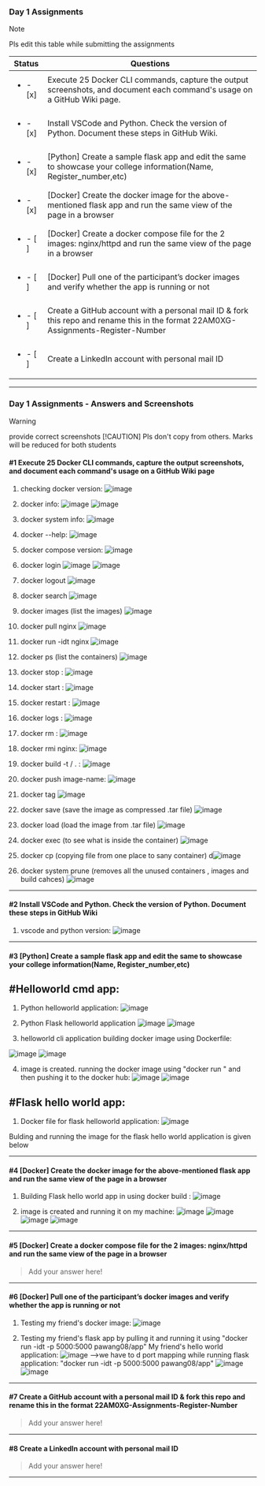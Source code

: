 ### Day 1 Assignments

> [!NOTE]
> Pls edit this table while submitting the assignments

| Status         | Questions     | 
|----------------|---------------|
| <ul><li>- [x] </li></ul> | Execute 25 Docker CLI commands, capture the output screenshots, and document each command's usage on a GitHub Wiki page. |
| <ul><li>- [x] </li></ul> | Install VSCode and Python. Check the version of Python. Document these steps in GitHub Wiki. |
| <ul><li>- [x] </li></ul> | [Python] Create a sample flask app and edit the same to showcase your college information(Name, Register_number,etc) |
| <ul><li>- [x] </li></ul> | [Docker] Create the docker image for the above-mentioned flask app and run the same view of the page in a browser |
| <ul><li>- [ ] </li></ul> | [Docker] Create a docker compose file for the 2 images: nginx/httpd and run the same view of the page in a browser |
| <ul><li>- [ ] </li></ul> | [Docker] Pull one of the participant’s docker images and verify whether the app is running or not  |
| <ul><li>- [ ] </li></ul> | Create a GitHub account with a personal mail ID & fork this repo and rename this in the format 22AM0XG-Assignments-Register-Number  |
| <ul><li>- [ ] </li></ul> | Create a LinkedIn account with personal mail ID  |

***

### Day 1 Assignments - Answers and Screenshots

> [!WARNING]
> provide correct screenshots
> [!CAUTION]
> Pls don't copy from others. Marks will be reduced for both students

#### #1 Execute 25 Docker CLI commands, capture the output screenshots, and document each command's usage on a GitHub Wiki page
1) checking docker version:
![image](https://github.com/user-attachments/assets/a48cea68-2224-4bfc-970b-f9f8ba5192ec)

2) docker info:
![image](https://github.com/user-attachments/assets/95a58bc3-18a1-4ffd-85a3-5eb3529871d8)
![image](https://github.com/user-attachments/assets/f8ccd85d-6f85-457e-bb44-6dd5508bf22d)

3) docker system info:
![image](https://github.com/user-attachments/assets/93785fb9-0bdc-46e4-b5c0-e6df0693f5ce)

4) docker --help:
![image](https://github.com/user-attachments/assets/47a806a0-4a4d-4369-8cf0-c718ecde0e00)

5) docker compose version:
![image](https://github.com/user-attachments/assets/444a3f35-d296-4938-b12c-a90139dc0029)

6) docker login
![image](https://github.com/user-attachments/assets/d12401ed-95a4-4410-a6fb-c30a735ad024)
![image](https://github.com/user-attachments/assets/80fc9812-9ca6-49dc-bb92-3ecddc3086ad)

7) docker logout
![image](https://github.com/user-attachments/assets/95fd7813-4503-4d02-be00-5c0b9b4b9d50)

8) docker search 
![image](https://github.com/user-attachments/assets/75f9d1c7-1112-4bd8-accb-cd4c7be21062)

9) docker images  (list the images)
![image](https://github.com/user-attachments/assets/438a55fe-253f-4b6e-8930-229d00c5c769)

10) docker pull nginx 
![image](https://github.com/user-attachments/assets/c901c309-08fa-42f2-b192-b04df2b8ae01)

11) docker run -idt nginx
![image](https://github.com/user-attachments/assets/9b575211-6c36-4b74-8cc9-73de81336fb2)

12) docker ps (list the containers)
![image](https://github.com/user-attachments/assets/d0559d32-b2bf-4760-b9ff-17a2c155f5e9)

13) docker stop <container-id> :
![image](https://github.com/user-attachments/assets/fc48a153-bb97-40a3-8a63-93012610a2d8)

14) docker start <container-id> :
![image](https://github.com/user-attachments/assets/a40dba03-1c74-41ff-a147-f4c77f7a377a)

15) docker restart <container-id> :
![image](https://github.com/user-attachments/assets/b9031304-79de-4d3c-8db5-c83e9609bc6e)

16) docker logs <container-id> :
![image](https://github.com/user-attachments/assets/4ad4081d-55c2-43bf-9126-819914c19f0b)

17) docker rm <container-id> :
![image](https://github.com/user-attachments/assets/1fb1d8f0-77ef-4349-ac70-a861f7dc7201)

18) docker rmi nginx:
![image](https://github.com/user-attachments/assets/922f3baf-21dd-41a8-ac11-9d8ed794e182)

19) docker build -t <username>/<imagename> .   :
![image](https://github.com/user-attachments/assets/4bf91963-2434-45c0-ae54-de89675668fd)

20) docker push image-name:
![image](https://github.com/user-attachments/assets/d7e6ef88-5325-47ba-b4d0-965ad12eba27)

21) docker tag
![image](https://github.com/user-attachments/assets/31b84675-6f83-41a2-92e9-22c249b9feb8)

22) docker save (save the image as compressed .tar file)
![image](https://github.com/user-attachments/assets/61448a28-19a8-4ba7-810a-0a426529b22b)

23) docker load (load the image from .tar file)
![image](https://github.com/user-attachments/assets/5377792e-a349-47a7-85ad-a0812d8970d4)

24) docker exec (to see what is inside the container)
![image](https://github.com/user-attachments/assets/128c8e9a-443c-4704-bff3-bb0b94fd9b8d)

25) docker cp (copying file from one place to sany container)
d![image](https://github.com/user-attachments/assets/db7febb2-c759-4130-84de-795f97e3eacc)

26) docker system prune (removes all the unused containers , images and build cahces)
![image](https://github.com/user-attachments/assets/eff19e9f-96a7-431a-83a6-ab757d17b377)











***

#### #2 Install VSCode and Python. Check the version of Python. Document these steps in GitHub Wiki
1) vscode and python version:
![image](https://github.com/user-attachments/assets/ff149cbd-d729-4823-8b48-a8cf3227ea1e)





***

#### #3 [Python] Create a sample flask app and edit the same to showcase your college information(Name, Register_number,etc)

## #Helloworld cmd app:
1) Python helloworld application:
![image](https://github.com/user-attachments/assets/d5299a68-5515-4d3f-944e-86a1701e08ac)

2) Python Flask helloworld application
![image](https://github.com/user-attachments/assets/9638e5e3-7a3e-4afc-ad81-203d8c3919ee)
![image](https://github.com/user-attachments/assets/0c8ade6b-fa14-4d90-968f-1cce9828415a)

3) helloworld cli application building docker image using Dockerfile:

![image](https://github.com/user-attachments/assets/68a2b976-44e5-4313-be05-c61e4d1aa59e)
![image](https://github.com/user-attachments/assets/ea336f52-51dc-485c-b0c8-c97728abc236)

4) image is created. running the docker image using "docker run <image-name>" and then pushing it to the docker hub:
![image](https://github.com/user-attachments/assets/f09948d1-8df5-489f-92eb-109fcf25cd90)
![image](https://github.com/user-attachments/assets/45d65d24-85e7-49ff-bcc3-f526334163ea)


## #Flask hello world app:

1) Docker file for flask helloworld application:
![image](https://github.com/user-attachments/assets/6addf487-d784-4a7b-96ec-1e6cdd3681dc)

Bulding and running the image for the flask hello world application is given below


***

#### #4 [Docker] Create the docker image for the above-mentioned flask app and run the same view of the page in a browser
1) Building Flask hello world app in using docker build :
![image](https://github.com/user-attachments/assets/98f95471-e583-432e-86f4-f41639cf4069)

2) image is created and running it on my machine:
![image](https://github.com/user-attachments/assets/e1be658a-fdd8-43ef-9e21-0fc5b0099a89)
![image](https://github.com/user-attachments/assets/b4c3c78f-8cdc-4206-b37d-d4892abfe8b7)
![image](https://github.com/user-attachments/assets/7887d74e-73aa-454a-bb93-9c2967ce910e)
![image](https://github.com/user-attachments/assets/9b3807dc-39f2-4156-b2b4-6ec01d4abb3b)







***

#### #5 [Docker] Create a docker compose file for the 2 images: nginx/httpd and run the same view of the page in a browser
> Add your answer here!

***

#### #6 [Docker] Pull one of the participant’s docker images and verify whether the app is running or not
1) Testing my friend's docker image:
![image](https://github.com/user-attachments/assets/24ede96a-7b2d-47bc-81f1-223a77262099)


2) Testing my friend's flask app by pulling it and running it using "docker run -idt -p 5000:5000 pawang08/app"
My friend's hello world application:
![image](https://github.com/user-attachments/assets/9ad17546-a8ef-4fc4-b928-c77e27ade233)
-->we have to d port mapping while running flask application: "docker run -idt -p 5000:5000 pawang08/app"
![image](https://github.com/user-attachments/assets/04ab5447-e79d-46cb-a870-bcbd32c1b49e)
![image](https://github.com/user-attachments/assets/fca973e8-1271-4830-a63e-c003aea8dfa7)


***

#### #7 Create a GitHub account with a personal mail ID & fork this repo and rename this in the format 22AM0XG-Assignments-Register-Number
> Add your answer here!

***

#### #8 Create a LinkedIn account with personal mail ID
> Add your answer here!

***
